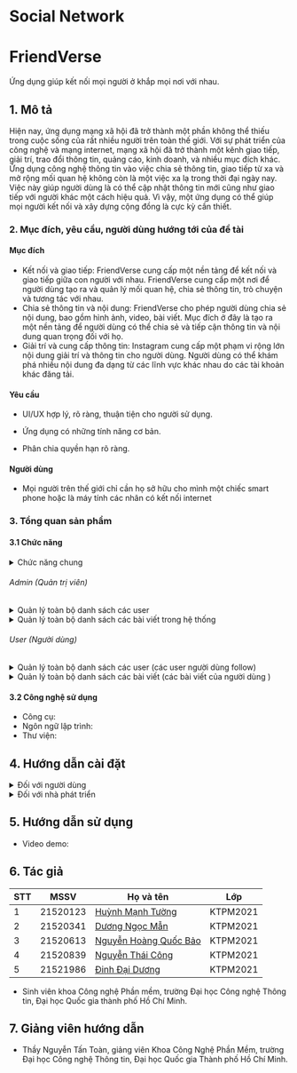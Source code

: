 # Social Network
 
# FriendVerse

Ứng dụng giúp kết nối mọi người ở khắp mọi nơi với nhau.

## 1. Mô tả 

Hiện nay, ứng dụng mạng xã hội đã trở thành một phần không thể thiếu trong cuộc sống của rất nhiều người trên toàn thế giới. Với sự phát
triển của công nghệ và mạng internet, mạng xã hội đã trở thành một kênh giao tiếp, giải trí, trao đổi thông tin, quảng cáo, kinh doanh,
và nhiều mục đích khác.
Ứng dụng công nghệ thông tin vào việc chia sẻ thông tin, giao tiếp từ xa và mở rộng mối quan hệ không còn là một việc xa lạ trong thời
đại ngày nay. Việc này giúp người dùng là có thể cập nhật thông tin mới cũng như giao tiếp với người khác một cách hiệu quả. Vì vậy, 
một ứng dụng có thể giúp mọi người kết nối và xây dựng cộng đồng là cực kỳ cần thiết.  


### 2. Mục đích, yêu cầu, người dùng hướng tới của đề tài

#### Mục đích

* Kết nối và giao tiếp: FriendVerse cung cấp một nền tảng để kết nối và giao tiếp giữa con người với nhau. FriendVerse cung cấp một nơi để người dùng tạo ra và quản lý mối quan hệ, chia sẻ thông tin, trò chuyện và tương tác với nhau.
* Chia sẻ thông tin và nội dung: FriendVerse cho phép người dùng chia sẻ nội dung, bao gồm hình ảnh, video, bài viết. Mục đích ở đây là tạo ra một nền tảng để người dùng có thể chia sẻ và tiếp cận thông tin và nội dung quan trọng đối với họ.
* Giải trí và cung cấp thông tin: Instagram cung cấp một phạm vi rộng lớn nội dung giải trí và thông tin cho người dùng. Người dùng có thể khám phá nhiều nội dung đa dạng từ các lĩnh vực khác nhau do các tài khoản khác đăng tải. 

#### Yêu cầu

* UI/UX hợp lý, rõ ràng, thuận tiện cho người sử dụng. 

* Ứng dụng có những tính năng cơ bản. 

* Phân chia quyền hạn rõ ràng. 

#### Người dùng

* Mọi người trên thế giới chỉ cần họ sở hữu cho mình một chiếc smart phone hoặc là máy tính các nhân có kết nối internet

### 3. Tổng quan sản phẩm

#### 3.1 Chức năng
<details>
  <summary>Chức năng chung</summary>
 
- Đăng nhập
- Đăng xuất
- Quên mật khẩu
- Follow người khác
- Tìm kiếm người dùng
- Newsfeed
- Xem thông tin các bài viết
- Post bài viết
- New Reels
- Chia sẻ bài viết
- Nhắn tin trực tiếp
- Voice Call
- Video Call
- Tương tác nội dung
- Báo cáo user
- Báo cáo bài viết

</details>

  ###### Admin (Quản trị viên)

  <details>
    <summary>Quản lý toàn bộ danh sách các user</summary>

  - Tìm kiếm
  - Xóa
  - Xem chi tiết
  - Ban

  </details>

  <details>
    <summary>Quản lý toàn bộ danh sách các bài viết trong hệ thống</summary>

  - Tìm kiếm
  - Xóa
  - Xem chi tiết
  - Ban

  </details>

  ###### User (Người dùng)

 
  <details>
    <summary>Quản lý toàn bộ danh sách các user (các user người dùng follow)</summary>

  - Tìm kiếm
  - Unfollow
  - Xem chi tiết
  - Report

  </details>

  <details>
    <summary>Quản lý toàn bộ danh sách các bài viết (các bài viết của người dùng )</summary>

  - Tìm kiếm
  - Xóa
  - Xem chi tiết
  - Sửa
  </details>



#### 3.2 Công nghệ sử dụng

- Công cụ: 
- Ngôn ngữ lập trình: 
- Thư viện: 

## 4. Hướng dẫn cài đặt
<details>
    <summary>Đối với người dùng</summary>

  * Liên hệ với nhà phát triển để được hỗ trợ khởi tạo cơ sở dữ liệu và kết nối đến cơ sở dữ liệu.
  * Giải nén và chạy file SetupFBM.msi hoặc setup.exe
    * Dowload phần mềm tại: 

</details>

<details>
    <summary>Đối với nhà phát triển</summary>

  * Dowload, giải nén phần mềm
    * Github:
    * Google Drive: 
  * Cài đặt database
    * Khuyến nghị sử dụng các dịch vụ đám mây như Azure, AWS,… để sử dụng tất cả tính năng hiện có của chương trình  (server đi kèm với chương trình đã đóng).
    * Ngoài ra có thể sử dụng SQL Server (Lưu ý: cách này sẽ mất đi tính năng tương tác giữa các user ở các máy tính khác nhau).
  * Khởi tạo Database bằng cách chạy script chứa trong file Seed.sql
    * Tải file script tại: 
  * Kết nối với Database vừa tạo bằng cách thay đổi connectionStrings trong file App.config.
  * Đăng nhập với vai trò admin
      * tên đăng nhập: admin
      * mật khẩu: 1234

</details>

## 5. Hướng dẫn sử dụng

* Video demo:

## 6. Tác giả

| STT | MSSV     | Họ và tên                                                  | Lớp      | 
| --- | -------- | ---------------------------------------------------------- | -------- | 
| 1   | 21520123| [Huỳnh Mạnh Tường](https://github.com/tuonghuynh11)           | KTPM2021 | 
| 2   | 21520341| [Dương Ngọc Mẫn](https://github.com/DNM03)              | KTPM2021 | 
| 3   | 21520613| [Nguyễn Hoàng Quốc Bảo](https://github.com/QuocBaoKho) | KTPM2021 | 
| 4   | 21520839| [Nguyễn Thái Công](https://github.com/thai-cong-nguyen)         	  | KTPM2021 |
| 5   | 21521986| [Đinh Đại Dương](https://github.com/Daiduong1593572468)         	  | KTPM2021 |
* Sinh viên khoa Công nghệ Phần mềm, trường Đại học Công nghệ Thông tin, Đại học Quốc gia thành phố Hồ Chí Minh.

## 7. Giảng viên hướng dẫn

* Thầy Nguyễn Tấn Toàn, giảng viên Khoa Công Nghệ Phần Mềm, trường Đại học Công nghệ Thông tin, Đại học Quốc gia Thành phố Hồ Chí Minh.
